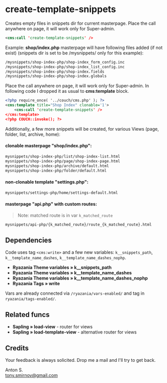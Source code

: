 # create-template-snippets

Creates empty files in snippets dir for current masterpage. Place the call anywhere on page, it will work only for Super-admin.

```xml
<cms:call 'create-template-snippets' />
```

Example: **shop/index.php** masterpage will have following files added (if not exist) (snippets dir is set to be /mysnippets/ only for this example):

```txt
/mysnippets/shop-index-php/shop-index_form_config.inc
/mysnippets/shop-index-php/shop-index_list_config.inc
/mysnippets/shop-index-php/shop-index.fields
/mysnippets/shop-index-php/shop-index.globals
```

Place the call anywhere on page, it will work only for Super-admin. In following code I dropped it as usual to **cms:template** block.

```xml
<?php require_once( '../couch/cms.php' ); ?>
<cms:template title="Shop Index" clonable='1'>
    <cms:call 'create-template-snippets' />
</cms:template>
<?php COUCH::invoke(); ?>
```

Additionally, a few more snippets will be created, for various Views (page, folder, list, archive, home):

####  clonable masterpage "shop/index.php":

```txt
mysnippets/shop-index-php/list/shop-index-list.html
mysnippets/shop-index-php/page/shop-index-page.html
mysnippets/shop-index-php/archive/default.html
mysnippets/shop-index-php/folder/default.html
```

####  non-clonable template "settings.php":

```txt
mysnippets/settings-php/home/settings-default.html
```

####  masterpage "api.php" with custom routes:

> Note: matched route is in var `k_matched_route`

```txt
mysnippets/api-php/{k_matched_route}/route_{k_matched_route}.html
```

## Dependencies

Code uses tag `<cms:write>` and a few new variables: `k__snippets_path`, `k__template_name_dashes`, `k__template_name_dashes_nophp`.

* **Ryazania Theme variables » k__snippets_path**
* **Ryazania Theme variables » k__template_name_dashes**
* **Ryazania Theme variables » k__template_name_dashes_nophp**
* **Ryazania Tags » write**

Vars are already connected via `/ryazania/vars-enabled/` and tag in `ryazania/tags-enabled/`.

## Related funcs

* **Sapling » load-view** - router for views
* **Sapling » load-template-view** - alternative router for views

## Credits

Your feedback is always solicited. Drop me a mail and I'll try to get back.

Anton S.\
tony.smirnov@gmail.com
